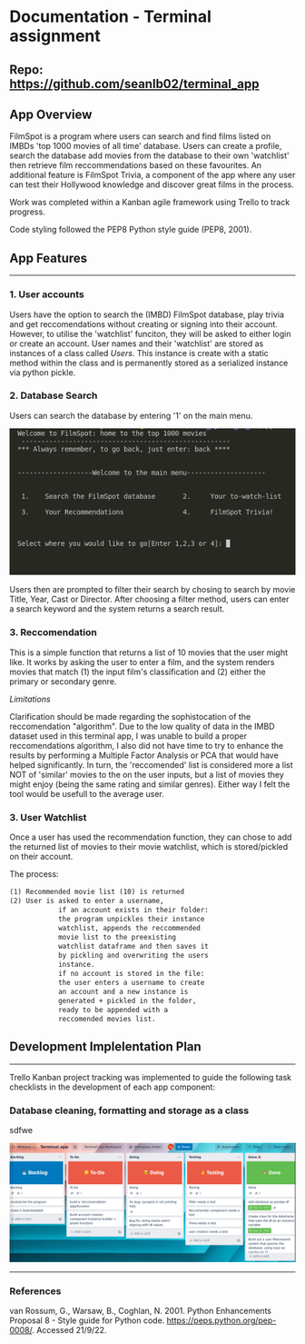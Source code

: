 # Documentation - Terminal assignment 

## Repo: https://github.com/seanlb02/terminal_app

## App Overview 

FilmSpot is a program where users can search and find films listed on IMBDs 'top 1000 movies of all time' database. Users can create a profile, search the database add movies from the database to their own 'watchlist' then retrieve film reccommendations based on these favourites. An additional feature is FilmSpot Trivia, a component of the app where any user can test their Hollywood knowledge and discover great films in the process.

Work was completed within a Kanban agile framework using Trello to track progress.

Code styling followed the PEP8 Python style guide (PEP8, 2001).


## App Features
---

### 1. User accounts

Users have the option to search the (IMBD) FilmSpot database, play trivia and get reccomendations without creating or signing into their account. However, to utilise the 'watchlist' funciton, they will be asked to either login or create an account. User names and their 'watchlist' are stored as instances of a class called <em>Users</em>. This instance is create with a static method within the class and is permanently stored as a serialized instance via python pickle.

### 2. Database Search

Users can search the database by entering '1' on the main menu. 

![](/Assets/MainMenu.png)

Users then are prompted to filter their search by chosing to search by movie Title, Year, Cast or Director. After choosing a filter method, users can enter a search keyword and the system returns a search result. 

### 3. Reccomendation 

This is a simple function that returns a list of 10 movies that the user might like. It works by asking the user to enter a film, and the system renders movies that match (1) the input film's classification and (2) either the primary or secondary genre.

<em>Limitations </em>

Clarification should be made regarding the sophistocation of the reccomendation "algorithm". Due to the low quality of data in the IMBD dataset used in this terminal app, I was unable to build a proper reccomendations algorithm, I also did not have time to try to enhance the results by performing a Multiple Factor Analysis or PCA that would have helped significantly. In turn, the 'reccomended' list is considered more a list NOT of 'similar' movies to the on the user inputs, but a list of movies they might enjoy (being the same rating and similar genres). Either way I felt the tool would be usefull to the average user.

### 3. User Watchlist

Once a user has used the recommendation function, they can chose to add the returned list of movies to their movie watchlist, which is stored/pickled on their account.

The process:

    (1) Recommended movie list (10) is returned 
    (2) User is asked to enter a username, 
                if an account exists in their folder:
                the program unpickles their instance
                watchlist, appends the reccommended 
                movie list to the preexisting 
                watchlist dataframe and then saves it 
                by pickling and overwriting the users 
                instance. 
                if no account is stored in the file: 
                the user enters a username to create 
                an account and a new instance is
                generated + pickled in the folder,
                ready to be appended with a 
                reccomended movies list. 

## Development Implelentation Plan 
---

Trello Kanban project tracking was implemented to guide the following task checklists in the development of each app component:

### Database cleaning, formatting and storage as a class 

sdfwe

![](/Assets/trelloSS1.png)


---

### References

van Rossum, G., Warsaw, B., Coghlan, N. 2001. Python Enhancements Proposal 8 - Style guide for Python code. https://peps.python.org/pep-0008/. Accessed 21/9/22. 
